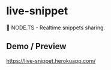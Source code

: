 # live-snippet

📜 NODE.TS - Realtime snippets sharing.

## Demo / Preview

https://live-snippet.herokuapp.com/
